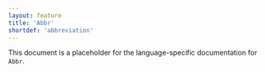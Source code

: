 ```yaml
---
layout: feature
title: 'Abbr'
shortdef: 'abbreviation'
---
```


This document is a placeholder for the language-specific documentation
for `Abbr`.
